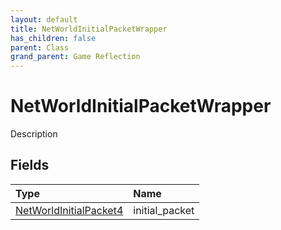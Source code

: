 ```yaml
---
layout: default
title: NetWorldInitialPacketWrapper
has_children: false
parent: Class
grand_parent: Game Reflection
---
```

# NetWorldInitialPacketWrapper
Description 

## Fields

| Type | Name |
|:----------|:--------------|
| [NetWorldInitialPacket4](/riftbreaker-wiki/docs/game-reflection/components/net_world_initial_packet4/) | initial_packet |

